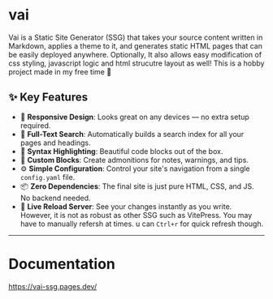 
# vai

Vai is a Static Site Generator (SSG) that takes your source content written in Markdown, applies a theme to it, and generates static HTML pages that can be easily deployed anywhere. Optionally, It also allows easy modification of css styling, javascript logic and html strucutre layout as well! This is a hobby project made in my free time 🤗

## ✨ Key Features
 - 📱 **Responsive Design**: Looks great on any devices — no extra setup required.
- 🔎 **Full-Text Search**: Automatically builds a search index for all your pages and headings.
- 🎨 **Syntax Highlighting**: Beautiful code blocks out of the box.
- 💅 **Custom Blocks**: Create admonitions for notes, warnings, and tips.
- ⚙️ **Simple Configuration**: Control your site's navigation from a single `config.yaml` file.
- 📦 **Zero Dependencies**: The final site is just pure HTML, CSS, and JS. No backend needed.
- 🐢 **Live Reload Server**: See your changes instantly as you write. However, it is not as robust as other SSG such as VitePress. You may have to manually refersh at times. u can `Ctrl+r` for quick refresh though.

---
# Documentation
https://vai-ssg.pages.dev/
